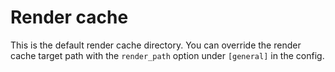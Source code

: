 # Render cache

This is the default render cache directory. You can override the render cache target path with the `render_path` option under `[general]` in the config.
